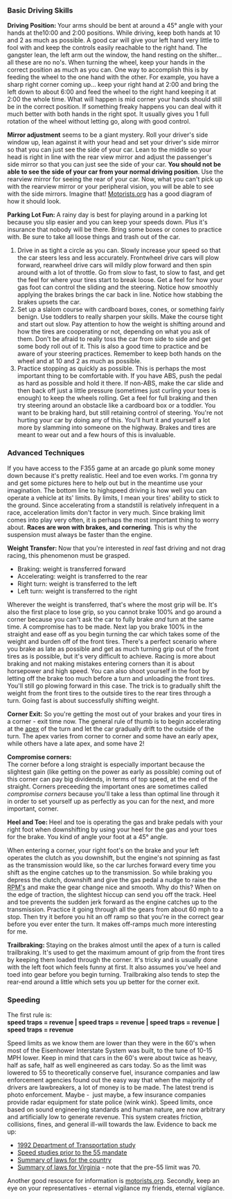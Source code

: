 <div class="google"><script type="text/javascript"><!--
google_ad_client = "pub-9671662461133942";
/* 120x600, created 11/22/07 */
google_ad_slot = "2531976014";
google_ad_width = 120;
google_ad_height = 600;
//-->
</script>
<script type="text/javascript"
src="http://pagead2.googlesyndication.com/pagead/show_ads.js">
</script>
</div>

<h3>Basic Driving Skills</h3>
      <p>
        <b>Driving Position: </b>Your arms should be bent at around a 45°
angle with your hands at the10:00 and 2:00 positions. While driving,
keep both hands at 10 and 2 as much as possible. A good car will give
your left hand very little to fool with and keep the controls easily
reachable to the right hand. The gangster lean, the left arm out the
window, the hand resting on the shifter... all these are no no's. When
turning the wheel, keep your hands in the correct position as much as
you can. One way to accomplish this is by feeding the wheel to the one
hand with the other. For example, you have a sharp right corner coming
up... keep your right hand at 2:00 and bring the left down to about
6:00 and feed the wheel to the right hand keeping it at 2:00 the whole
time. What will happen is mid corner your hands should still be in the
correct position. If something freaky happens you can deal with it much
better with both hands in the right spot. It usually gives you 1 full
rotation of the wheel without letting go, along with good control.</p>
      <p>
        <b>Mirror adjustment</b> seems to be a giant mystery. Roll your
driver's side window up, lean against it with your head and set your
driver's side mirror so that you can just see the side of your car.
Lean to the middle so your head is right in line with the rear view
mirror and adjust the passenger's side mirror so that you can just see
the side of your car. <b>You should not be able to see the side of your car from your normal driving position</b>.
Use the rearview mirror for seeing the rear of your car. Now, what you
can't pick up with the rearview mirror or your peripheral vision, you
will be able to see with the side mirrors. Imagine that! <a href="http://motorists.org/issues/safety/adjust_mirrors.html">Motorists.org</a> has a good diagram of how it should look.</p>
      <!--- holding tank
<p><b>Courtesy: </b>I'll be the first to say that I'm not always courteous. The point here is to make sure you that it's warranted. Did the person do something that was objectively dangerous or stupid or just something you didn't like? Travelling around in a nice metal cage makes brave people out of us all. I dare say things would be different if we all drove convertibles or motorcycles so try to keep a lid on it.</p>

<ul>
	<li><b>The left lane is for passing</b>. The multi-lane road is an outgrowth of the single lane where you would overtake and then promptly get back in place. The same rules apply to highways. A 4 lane highway is really 2 two-lane roads: the far right lane (#1) is for the slow folks with the second lane over for them to pass. The 3rd lane is for faster traffic with the 4th lane to use as passing. If you're in lane 2 and get passed on the right consistently, move to the right. If your in lane 4 and are getting passed at all on the right you must move over as quickly as is possible. You may not know it but you're damming up the whole highway behind you. This is a dangerous situation and when everyone's packed in behind you it only takes one wrong move to send cars a flyin'.
	<li>When driving, <b>look far down the road</b> and decide what you're going to do long before you do it. This makes driving smoothly almost an afterthought. Try visualizing traffic as water and do what you can to keep the flow consistent.
	<li><b>Do not stare at the bumper in front of you or at the signal light you're approaching.</b> Unless of course you're trying to hit the car in front of you. Our eyes are one of the busiest organs for a reason. Situations like stop and go, roads with stop lights,or intersections demand that your eyes be scanning frantically.<li><b>Signalling always helps</b>, but please make sure you do it <b>before you make your move</b>. The signal is to say "Hey, I'm going to turn" not "Hey I'm turning". What's obvious is that you're turning , what's not obvious is that you intend to turn.
	<li><b>Parking crooked</b> or in space that's not really a space because you want to protect your car is generally viewed as offensive. If it's that important,park correctly in a real space that's way out so no one would have cause to park next to you. I have a feeling that when manners finally collapse, this act will be one of the first on the killing floor and you'll get keyed or beaten for it. I drive a pretty rare and precious car so I knowhow you guys feel, but most everyone thinks it's gay.
	<li><b>Riding the brake</b> is not only annoying, it's confusing and dangerous. Your brake pedal should never be used on the highway. Consider your trip on a highway a failure if you have to use it.<li><b>Merging at the last moment</b> is one of the more odious practices that warrants a beating. Likewise <b>motorists should leave adequate room for merging traffic</b> so that the process is smooth and painless.</ul>
-->
      <p>
        <b>Parking Lot Fun: </b>A rainy day is best for playing around in a
parking lot because you slip easier and you can keep your speeds down.
Plus it's insurance that nobody will be there. Bring some boxes or
cones to practice with. Be sure to take all loose things and trash out
of the car.</p>
      <ol>
        <li>Drive in as tight a circle as you can. Slowly increase your
speed so that the car steers less and less accurately. Frontwheel drive
cars will plow forward, rearwheel drive cars will mildly plow forward
and then spin around with a lot of throttle. Go from slow to fast, to
slow to fast, and get the feel for where your tires start to break
loose. Get a feel for how your gas foot can control the sliding and the
steering. Notice how smoothly applying the brakes brings the car back
in line. Notice how stabbing the brakes upsets the car.</li>
        <li>Set
up a slalom course with cardboard boxes, cones, or something fairly
benign. Use toddlers to really sharpen your skills. Make the course
tight and start out slow. Pay attention to how the weight is shifting
around and how the tires are cooperating or not, depending on what you
ask of them. Don't be afraid to really toss the car from side to side
and get some body roll out of it. This is also a good time to practice
and be aware of your steering practices. Remember to keep both hands on
the wheel and at 10 and 2 as much as possible.</li>
        <li>Practice
stopping as quickly as possible. This is perhaps the most important
thing to be comfortable with. If you have ABS, push the pedal as hard
as possible and hold it there. If non-ABS, make the car slide and then
back off just a little pressure (sometimes just curling your toes is
enough) to keep the wheels rolling. Get a feel for full braking and
then try steering around an obstacle like a cardboard box
or a toddler. You want to be braking hard, but still retaining control
of steering. You're not hurting your car by doing any of this. You'll
hurt it and yourself a lot more by slamming into someone on the
highway. Brakes and tires are meant to wear out and a few hours of this
is invaluable.</li>
      </ol>
      <!--- advanced- -->
      <h3>Advanced Techniques</h3>
      <p>If you have access to the F355 game at an arcade go plunk some money
down because it's pretty realistic. Heel and toe even works. I'm gonna
try and get some pictures here to help out but in the meantime use your
imagination. The bottom line to highspeed driving is how well you can
operate a vehicle at its' limits. By limits, I mean your tires' ability
to stick to the ground. Since accelerating from a standstill is
relatively infrequent in a race, acceleration limits don't factor in
very much. Since braking limit comes into play very often, it is
perhaps the most important thing to worry about. <b>Races are won with brakes, and cornering</b>. This is why the suspension must always be faster than the engine.</p>
      <p>
        <b>Weight Transfer: </b>Now that you're interested in <em>real</em> fast driving and not drag racing, this phenomenon must be grasped.
</p>
      <ul>
        <li>Braking: weight is transferred forward</li>
        <li>Accelerating: weight is transferred to the rear</li>
        <li>Right turn: weight is transferred to the left</li>
        <li>Left turn: weight is transferred to the right</li>
      </ul>
      <p>Wherever the weight is transferred, that's where the most grip will
be. It's also the first place to lose grip, so you cannot brake 100%
and go around a corner because you can't ask the car to fully brake <em>and</em>
turn at the same time. A compromise has to be made. Next lap you brake
100% in the straight and ease off as you begin turning the car which
takes some of the weight and burden off of the front tires. There's a
perfect scenario where you brake as late as possible and get as much
turning grip out of the front tires as is possible, but it's very
difficult to achieve. Racing is more about braking and not making
mistakes entering corners than it is about horsepower and high speed.
You can also shoot yourself in the foot by letting off the brake too
much before a turn and unloading the front tires. You'll still go
plowing forward in this case. The trick is to gradually shift the
weight from the front tires to the outside tires to the rear tires
through a turn. Going fast is about successfully shifting weight.
</p>
      <p>
        <b>Corner Exit:</b> So you're getting the most out of your
brakes and your tires in a corner - exit time now. The general rule of
thumb is to begin accelerating at the <a href="http://www.dictionary.com/search?q=apex">apex</a>
of the turn and let the car gradually drift to the outside of the turn.
The apex varies from corner to corner and some have an early apex,
while others have a late apex, and some have 2!</p>
      <p class="sidenote">
        <b>Compromise corners:</b>
        <br />The corner before a
long straight is especially important because the slightest gain (like
getting on the power as early as possible) coming out of this corner
can pay big dividends, in terms of top speed, at the end of the
straight. Corners preceeding the important ones are sometimes called <em>compromise corners</em>
because you'll take a less than optimal line through it in order to set
yourself up as perfectly as you can for the next, and more important,
corner.</p>
      <p>
        <b>Heel and Toe: </b>Heel and toe is operating the gas and brake
pedals with your right foot when downshifting by using your heel for
the gas and your toes for the brake. You kind of angle your foot at a
45° angle.</p>
      <p>When entering a corner, your right foot's on the brake and your left
operates the clutch as you downshift, but the engine's not spinning as
fast as the transmission would like, so the car lurches forward every
time you shift as the engine catches up to the transmission. So while
braking you depress the clutch, downshift and give the gas pedal a
nudge to raise the <abbr title="Revolutions Per Minute">RPM's</abbr>
and make the gear change nice and smooth. Why do this? When on the edge
of traction, the slightest hiccup can send you off the track. Heel and
toe prevents the sudden jerk forward as the engine catches up to the
transmission. Practice it going through all the gears from about 60 mph
to a stop. Then try it before you hit an off ramp so that you're in the
correct gear before you ever enter the turn. It makes off-ramps much
more interesting for me.</p>
      <p>
        <b>Trailbraking: </b>Staying on the brakes almost until the apex of
a turn is called trailbraking. It's used to get the maximum amount of
grip from the front tires by keeping them loaded through the corner.
It's tricky and is usually done with the left foot which feels funny at
first. It also assumes you've heel and toed into gear before you begin
turning. Trailbraking also tends to step the rear-end around a little
which sets you up better for the corner exit.</p>
      <h3>Speeding<br /></h3>
      <p>The first rule is:<br /><b>speed traps = revenue | speed traps = revenue | speed traps = revenue | speed traps = revenue</b><br /></p>
      <p>Speed limits as we know them are lower than they were in the
60's when most of the Eisenhower Interstate System was built, to the
tune of 10-15 MPH lower. Keep in mind that cars in the 60's were about
twice as heavy, half as safe, half as well engineered as cars today. So
as the limit was lowered to 55 to theoretically conserve fuel,
insurance companies and law enforcement agencies found out the easy way
that when the majority of drivers are lawbreakers, a lot of money is to
be made. The latest trend is photo enforcement. Maybe -  just maybe, a
few insurance companies provide radar equipment for state police (wink
wink). Speed limits, once based on sound engineering standards and
human nature, are now arbitrary and artificially low to generate
revenue. This system creates friction, collisions, fines, and general
ill-will towards the law. Evidence to back me up:
</p>
      <ul>
        <li>
          <a href="http://www.ibiblio.org/rdu/sl-irrel.html">1992 Department of Transportation study</a>
        </li>
        <li>
          <a href="http://www.ibiblio.org/rdu/pre-NMSL.html">Speed studies prior to the 55 mandate</a>
        </li>
        <li>
          <a href="http://www.ibiblio.org/rdu/sl-attud/chart.html">Summary of laws for the country</a>
        </li>
        <li>
          <a href="http://www.ibiblio.org/rdu/sl-attud/list.html#VA">Summary of laws for Virginia</a> - note that the pre-55 limit was 70.</li>
      </ul>
      <p>Another good resource for information is <a href="http://motorists.org/">motorists.org</a>. Secondly, keep an eye on your representatives - eternal vigilance my friends, eternal vigilance.
</p>